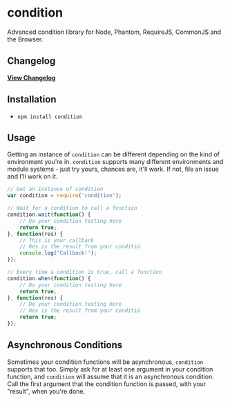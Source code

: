 condition
============

Advanced condition library for Node, Phantom, RequireJS, CommonJS and the Browser. 

## Changelog

[**View Changelog**](Changelog.md)

## Installation

 - `npm install condition`

## Usage

Getting an instance of `condition` can be different depending on the kind of environment you're in. `condition` supports many different environments and module systems - just try yours, chances are, it'll work. If not, file an issue and I'll work on it.

```js
// Get an instance of condition
var condition = require('condition');

// Wait for a condition to call a function
condition.wait(function() {
    // Do your condition testing here
    return true;
}, function(res) {
    // This is your callback
    // Res is the result from your conditio
    console.log('Callback!');
});

// Every time a condition is true, call a function
condition.when(function() {
    // Do your condition testing here
    return true;
}, function(res) {
    // Do your condition testing here
    // Res is the result from your conditio
    return true;
});
```

## Asynchronous Conditions

Sometimes your condition functions will be asynchronous, `condition` supports that too. Simply ask for at least one argument in your condition function, and `condition` will assume that it is an asynchronous condition. Call the first argument that the condition function is passed, with your "result", when you're done.